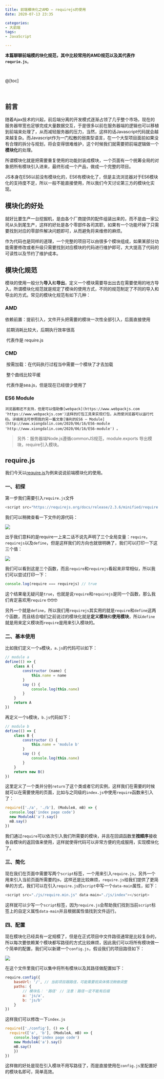 ```yaml
---
title: 前端模块化之AMD — requirejs的使用
date: 2020-07-13 23:35

categories:
- 大前端
tags:
- JavaScript

---
```


**本篇聊聊前端模的块化规范，其中比较常用的AMD规范以及其代表作`requrie.js`**。

<br>

@[toc]

<br>



## 前言

随着Ajax技术的兴起，前后端分离的开发模式逐渐占领了几乎整个市场，现在的服务器带宽也足够完成大量数据交互，于是很多以前在服务器端的逻辑也可以移植到前端来处理了，从而减轻服务器的压力，当然，这样的话Javascript代码就会越来越复杂。而Javascript作为一门松散的弱类型语言，在一个大型项目面前如果没有合理的拆分与规划，将会变得很难维护，这个时候我们就需要把前端逻辑做一个**模块化**的处理。

所谓模块化就是把需要重复使用的功能封装成模块，一个页面有一个统筹全局的对象把所有模块引入进来，最终形成一个产品，做成一个完整的项目。

JS本身在ES6以前没有模块化的，ES6有模块化了，但是主流浏览器对于ES6模块化的支持度不足，所以一般不能直接使用，所以我们今天讨论第三方的模块化实现。



## 模块化的好处

就好比要生产一台挖掘机，是由各个厂商提供的配件组装出来的，而不是由一家公司从头到尾生产，这样的好处是各个零部件各司其职，如果有一个功能坏掉了只需要找到对应的零部件解决问题即可，从而避免将来维修的麻烦。

作为代码也是同样的道理，一个完整的项目可以由很多个模块组成，如果某部分功能需要修改或者升级只需要找到对应模块的代码进行维护即可，大大提高了代码的可读性以及节约了维护成本。



## 模块化规范

模块的使用一般分为**导入**和**导出**，定义一个模块需要导出出去在需要使用的地方导入。所谓模块化规范就是规定了模块的使用方式，不同的规范制定了不同的导入和导出的方式。常见的模块化规范有如下几种：

### AMD

​	依赖前置：提前引入，文件开头把需要的模块一次性全部引入，后面直接使用

​	前期消耗比较大，后期执行效率很高

​	代表作是 require.js

### CMD

​	按需加载：在代码执行过程当中需要一个模块了才去加载

​	整个曲线比较平缓

​	代表作是sea.js，但是现在已经很少使用了

### ES6 Module

 	浏览器都还不支持，但是可以借助像[webpack](https://www.webpackjs.com 'https://www.webpackjs.com')这样的打包工具来实现打包，从而使浏览器可以运行代码。详细用法可参照我的另一篇文章[锋利的ES6 — Module](http://www.xiongdalin.com/2020/06/16/ES6-module 'http://www.xiongdalin.com/2020/06/16/ES6-module') 。

> 另外：服务器端Node.js遵循commonJS规范，module.exports 导出模块，require引入模块。



## require.js

我们今天以[require.js](https://requirejs.org 'https://requirejs.org')为例来说说前端模块化的使用。



### 一、初探

第一步我们需要引入`require.js`文件

```javascript
<script src="https://requirejs.org/docs/release/2.3.6/minified/require.js"></script>
```

我们可以稍微查看一下文件的源代码：

![](/img/article/require01.png)

出乎我们意料的是require一上来二话不说先声明了三个全局变量：`require`，`requirejs`以及`define`，但是这样我们的方向也就很明确了，我们可以打印一下这三个值：

![](/img/article/require02.jpg)

我们可以看到这是三个函数，而且`require`和`requirejs`看起来非常相似，所以我们可以尝试打印一下：

```javascript
console.log(require === requirejs) // true
```

这个结果毫无疑问是`true`，也就是说`require`和`requirejs`是同一个函数，那么我们肯定喜欢用`require` 🤓🤓🤓

另外一个就是`define`，所以我们用`requirejs`其实用的就是`require`和`define`这两个函数，而且结合咱们之前说过的模块化就是**定义模块**和**使用模块**，所以`define`就是用来定义模块而`require`是用来引入模块的。



### 二、基本使用

比如我们定义一个`a`模块，`a.js`的代码可以如下：

```javascript
// module a
define(() => {
    class A {
        constructor (name) {
            this.name = name
        }
        say () {
            console.log(this.name)
        }
    }
    return A
})
```

再定义一个`b`模块，`b.js`代码如下：

```javascript
// module b
define(() => {
    class B {
        constructor () {
            this.name = 'module b'
        }
        say () {
            console.log(this.name)
        }
    }
    return new B()
})
```

这里定义了一个类并分别`return`了这个类或者它的实例，这样我们在需要的时候就可以在需要使用的页面，比如与之同级的`index.js`中使用`require`函数来引入了：

```javascript
require(['./a', './b'], (ModuleA, mB) => {
  console.log('index page code')
  new ModuleA('a').say()
  mB.say()
})
```

我们通过`require`可以依次引入我们所需要的模块，并且在回调函数里**按顺序**接收各自模块的返回值来使用，这样就使得代码可以非常方便的完成服用，实现模块化了。



### 三、简化

现在我们在页面中需要写两个`script`标签，一个用来引入`require.js`，另外一个用来引入当前页面所需要的js，这样还是比较麻烦，`require.js`给我们提供了更简单的方式，我们可以在引入`require.js`的`script`中写一个`data-main`属性，如下：

```javascript
<script src="./js/require.min.js" data-main="./js/index"></script>
```

这样就可以少写一个`script`标签，因为`require.js`会帮助我们找到当前`script`标签上的自定义属性`data-main`并且根据属性值找到文件运行。



### 四、配置

现在模块化已经具有一定规模了，但是在正式项目中文件路径通常是比较复杂的，所以每次要依赖某个模块都写路径的方式比较麻烦，因此我们可以将所有模块做一个简单的配置，我们可以新建一个`config.js`，假设我们的项目路径如下：

![](/img/article/require03.png)

在这个文件里我们可以集中将所有模块以及其路径做配置如下：

```javascript
require.config({
    baseUrl: '/', // 当前项目跟路径，可能需要视具体情况稍做调整
    paths: {
        // 模块名： '路径' // 注意：路径一定不能有后缀
        a: 'js/a',
        b: 'js/b'
    }
})
```

这样我们可以修改一下`index.js`

```javascript
require(['./config'], () => {
  require(['a', 'b'], (ModuleA, mB) => {
  	console.log('index page code')
  	new ModuleA('a').say()
  	mB.say()
	})
})
```

这样做的好处是现在引入模块不用写路径了，而是直接使用在`config.js`里配置好的模块名即可，简单高效。

